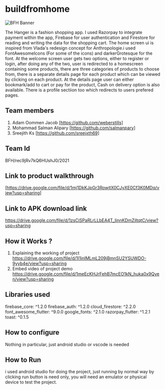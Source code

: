 # buildfromhome
![BFH Banner](https://trello-attachments.s3.amazonaws.com/542e9c6316504d5797afbfb9/542e9c6316504d5797afbfc1/39dee8d993841943b5723510ce663233/Frame_19.png)

The Hanger is a fashion shopping app. I used Razorpay to integrate payment within the app, Firebase for user authentication and Firestore for reading and writing the data for the shopping cart.
The home screen ui is inspired from Vlada's redesign concept for Anthropologie.i used FontAwesomeIcons (For some of the icons) and darkerGrotesque for the font. At the welcome screen user gets two options, either to register or login, after doing any of the two, user is redirected to a homescreen containing some products, there are three categories of products to choose from, there is a separate details page for each product which can be viewed by clicking on each product. At the details page user can either bookmark/add to cart or pay for the product, Cash on delivery option is also available. There is a profile sectiion too which redirects to users prefered pages.

## Team members
1. Adam Oommen Jacob [https://github.com/weberstills]
2. Mohammad Salman Alipary [https://github.com/salmanpary]
3. Sreejith Ks [https://github.com/sreejxth69]
## Team Id
BFH/rec9jRv7kQ6HUshJ0/2021

## Link to product walkthrough
[https://drive.google.com/file/d/1mj1DkKJpGr3RowjtX0CJyXE0Cf3K0MDq/view?usp=sharing]

## Link to APK download link
https://drive.google.com/file/d/1zsCiSPaRLrLLbEA4T_linnKDmZiltqtC/view?usp=sharing

## How it Works ?
1. Explaining the working of project https://drive.google.com/file/d/1I1inlMLmL209jBmnSU2YSUWDO-9yyb4e/view?usp=sharing
2. Embed video of project demo https://drive.google.com/file/d/1meEcKHJrFehB7mcEO1kN_huka0x9Qyen/view?usp=sharing
## Libraries used
firebase_core: ^1.2.0
firebase_auth: ^1.2.0
cloud_firestore: ^2.2.0
font_awesome_flutter: ^9.0.0
google_fonts: ^2.1.0
razorpay_flutter: ^1.2.1
toast: ^0.1.5
## How to configure
Nothing in particular, just android studio or vscode is needed
## How to Run
i used android studio for doing the project, just running by normal way by clicking run button is need only, you will need an emulator or physical device to test the project.
